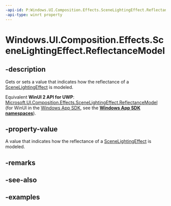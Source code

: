 ```yaml
---
-api-id: P:Windows.UI.Composition.Effects.SceneLightingEffect.ReflectanceModel
-api-type: winrt property
---
```


<!-- Property syntax.
public SceneLightingEffectReflectanceModel ReflectanceModel { get;  set; }
-->

# Windows.UI.Composition.Effects.SceneLightingEffect.ReflectanceModel

## -description

Gets or sets a value that indicates how the reflectance of a [SceneLightingEffect](scenelightingeffect.md) is modeled.

Equivalent **WinUI 2 API for UWP**: [Microsoft.UI.Composition.Effects.SceneLightingEffect.ReflectanceModel](/windows/winui/api/microsoft.ui.composition.effects.scenelightingeffect.reflectancemodel) (for WinUI in the [Windows App SDK](/windows/apps/windows-app-sdk/), see the **[Windows App SDK namespaces](/windows/windows-app-sdk/api/winrt/)**).

## -property-value

A value that indicates how the reflectance of a [SceneLightingEffect](scenelightingeffect.md) is modeled.

## -remarks

## -see-also

## -examples


